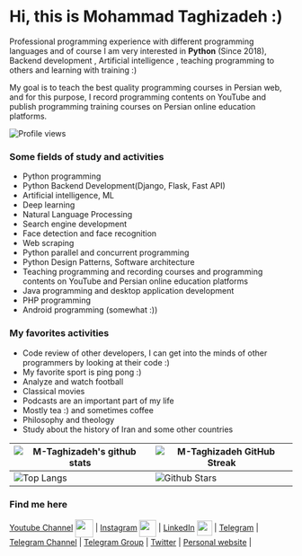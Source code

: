 # Hi, this is **Mohammad Taghizadeh** :) 
Professional programming experience with different programming languages ​​and of course I am very interested in **Python** (Since 2018), Backend development , Artificial intelligence , teaching programming to others and learning with training :)

My goal is to teach the best quality programming courses in Persian web, and for this purpose, I record programming contents on YouTube and publish programming training courses on Persian online education platforms.

![Profile views](https://visitor-badge.glitch.me/badge?page_id=M-Taghizadeh.M-Taghizadeh)


### Some fields of study and activities 
- Python programming
- Python Backend Development(Django, Flask, Fast API)
- Artificial intelligence, ML
- Deep learning
- Natural Language Processing
- Search engine development
- Face detection and face recognition
- Web scraping
- Python parallel and concurrent programming
- Python Design Patterns, Software architecture
- Teaching programming and recording courses and programming contents on YouTube and Persian online education platforms
- Java programming and desktop application development
- PHP programming
- Android programming (somewhat :))


### My favorites activities
- Code review of other developers, I can get into the minds of other programmers by looking at their code :)
- My favorite sport is ping pong :)
- Analyze and watch football
- Classical movies
- Podcasts are an important part of my life
- Mostly tea :) and sometimes coffee
- Philosophy and theology
- Study about the history of Iran and some other countries


| ![M-Taghizadeh's github stats](https://github-readme-stats.vercel.app/api?username=M-Taghizadeh&show_icons=true&theme=tokyonight) | ![M-Taghizadeh GitHub Streak](https://github-readme-streak-stats.herokuapp.com/?user=M-Taghizadeh&theme=tokyonight) |
| --- | --- |
| ![Top Langs](https://github-readme-stats.vercel.app/api/top-langs/?username=M-Taghizadeh&theme=tokyonight) | ![Github Stars](https://github-readme-stats.vercel.app/api?username=M-Taghizadeh&show_icons=true&locale=en&count_private=true&hide_rank=true&custom_title=My%20GitHub%20Stats&disable_animations=true&theme=tokyonight) |


### Find me here 
[Youtube Channel](https://www.youtube.com/c/MohammadTaghizadeh) <a href = 'https://www.youtube.com/c/MohammadTaghizadeh'> <img width = '32px' align= 'center' src="https://raw.githubusercontent.com/rahulbanerjee26/githubAboutMeGenerator/main/icons/youtube.svg"/></a>  | 
[Instagram](https://www.instagram.com/taghizadeh.me) <a href = 'https://www.instagram.com/taghizadeh.me'> <img width = '30px' align= 'center' src="https://raw.githubusercontent.com/rahulbanerjee26/githubAboutMeGenerator/main/icons/instagram.svg"/></a> | 
[LinkedIn](https://linkedin.com/in/mtaghizadeh/) <a href = 'https://linkedin.com/in/mtaghizadeh/'> <img width = '27px' align= 'center' src="https://raw.githubusercontent.com/rahulbanerjee26/githubAboutMeGenerator/main/icons/linked-in-alt.svg"/></a> |
[Telegram](https://t.me/tqzdh) | 
[Telegram Channel](https://t.me/python_daneshjooyar) | 
[Telegram Group](https://t.me/joinchat/c_WMjvAuJVo5MGZk) | 
[Twitter](https://twitter.com/M__Taghizadeh) | 
[Personal website](http://m-taghizadeh.ir) | 
